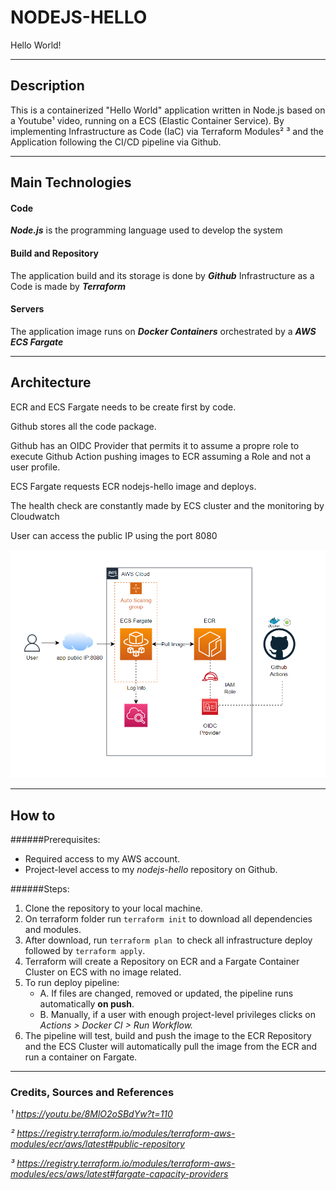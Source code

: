 # NODEJS-HELLO

Hello World!
___

## Description

This is a containerized "Hello World" application written in Node.js based on a Youtube¹ video, running on a ECS (Elastic Container Service). 
By implementing Infrastructure as Code (IaC) via Terraform Modules² ³ and the Application following the CI/CD pipeline via Github.


___

## Main Technologies

#### Code

***Node.js*** is the programming language used to develop the system


#### Build and Repository

The application build and its storage is done by ***Github***
Infrastructure as a Code is made by ***Terraform***

#### Servers

The application image runs on ***Docker Containers*** orchestrated by a ***AWS ECS Fargate***

___

## Architecture

ECR and ECS Fargate needs to be create first by code.

Github stores all the code package.

Github has an OIDC Provider that permits it to assume a propre role to execute Github Action pushing images to ECR assuming a Role and not a user profile.

ECS Fargate requests ECR nodejs-hello image and deploys.

The health check are constantly made by ECS cluster and the monitoring by Cloudwatch

User can access the public IP using the port 8080


![screenshot-diagram](https://raw.githubusercontent.com/ewertao/nodejs-hello/main/screenshots/screenshot-diagram.png)

___

## How to

######Prerequisites:
- Required access to my AWS account.
- Project-level access to my *nodejs-hello* repository on Github.

######Steps:

1. Clone the repository to your local machine.
2. On terraform folder run `terraform init` to download all dependencies and modules.
3. After download, run `terraform plan `to check all infrastructure deploy followed by `terraform apply`.
4. Terraform will create a Repository on ECR and a Fargate Container Cluster on ECS with no image related.
5. To run deploy pipeline:
    - A. If files are changed, removed or updated, the pipeline runs automatically **on push**.
    - B. Manually, if a user with enough project-level privileges clicks on *Actions > Docker CI > Run Workflow.*
6. The pipeline will test, build and push the image to the ECR Repository and the ECS Cluster will automatically pull the image from the ECR and run a container on Fargate.

---

### Credits, Sources and References

*¹ https://youtu.be/8MlO2oSBdYw?t=110*

*² https://registry.terraform.io/modules/terraform-aws-modules/ecr/aws/latest#public-repository*

*³ https://registry.terraform.io/modules/terraform-aws-modules/ecs/aws/latest#fargate-capacity-providers*
